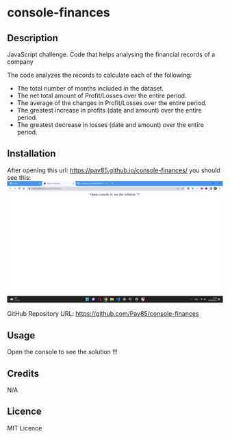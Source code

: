 # console-finances

## Description 

JavaScript challenge. Code that helps analysing the financial records of a company

The code analyzes the records to calculate each of the following:

* The total number of months included in the dataset.
* The net total amount of Profit/Losses over the entire period.
* The average of the changes in Profit/Losses over the entire period.
* The greatest increase in profits (date and amount) over the entire period.
* The greatest decrease in losses (date and amount) over the entire period.

## Installation

After opening this url: https://pav85.github.io/console-finances/ you should see this:
![console-finances](./Assets/Images/Screenshot%20challenge%204.png)

GitHub Repository URL: https://github.com/Pav85/console-finances

## Usage 

Open the console to see the solution !!!

## Credits

N/A

## Licence

MIT Licence


